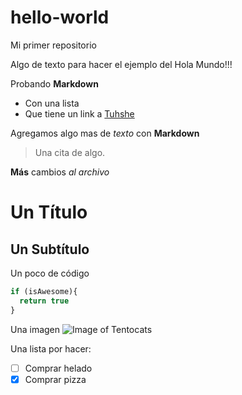 # hello-world
Mi primer repositorio

Algo de texto para hacer el ejemplo del Hola Mundo!!!

Probando **Markdown**
* Con una lista
* Que tiene un link a [Tuhshe](http://tuhshe.com/)

Agregamos algo mas de _texto_ con **Markdown**

> Una cita de algo.

**Más** cambios _al archivo_

# Un Título
## Un Subtítulo

Un poco de código
```php
if (isAwesome){
  return true
}
```
Una imagen
![Image of Tentocats](https://octodex.github.com/images/tentocats.jpg)

Una lista por hacer:

- [ ] Comprar helado
- [X] Comprar pizza